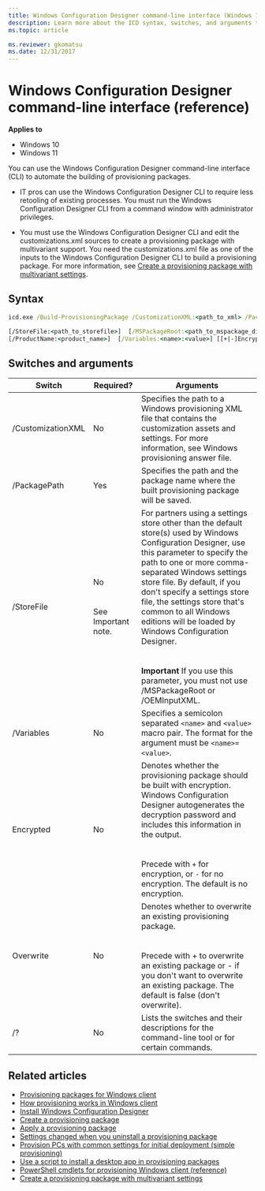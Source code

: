 ```yaml
---
title: Windows Configuration Designer command-line interface (Windows 10/11)
description: Learn more about the ICD syntax, switches, and arguments that you can use in the Windows Configuration Designer command-line interface for Windows10/11 client devices.
ms.topic: article 

ms.reviewer: gkomatsu
ms.date: 12/31/2017
--- 
```


# Windows Configuration Designer command-line interface (reference) 


**Applies to** 

- Windows 10
- Windows 11 

You can use the Windows Configuration Designer command-line interface (CLI) to automate the building of provisioning packages.  

- IT pros can use the Windows Configuration Designer CLI to require less retooling of existing processes. You must run the Windows Configuration Designer CLI from a command window with administrator privileges. 

- You must use the Windows Configuration Designer CLI and edit the customizations.xml sources to create a provisioning package with multivariant support. You need the customizations.xml file as one of the inputs to the Windows Configuration Designer CLI to build a provisioning package. For more information, see [Create a provisioning package with multivariant settings](provisioning-multivariant.md).  

 

## Syntax 

``` cmd
icd.exe /Build-ProvisioningPackage /CustomizationXML:<path_to_xml> /PackagePath:<path_to_ppkg> 

[/StoreFile:<path_to_storefile>]  [/MSPackageRoot:<path_to_mspackage_directory>]  [/OEMInputXML:<path_to_xml>]
[/ProductName:<product_name>]  [/Variables:<name>:<value>] [[+|-]Encrypted] [[+|-]Overwrite] [/?]
``` 

## Switches and arguments 

| Switch | Required? | Arguments |
| --- | --- | --- |
| /CustomizationXML | No | Specifies the path to a Windows provisioning XML file that contains the customization assets and settings. For more information, see Windows provisioning answer file. |
| /PackagePath | Yes | Specifies the path and the package name where the built provisioning package will be saved. |
| /StoreFile | No</br></br></br>See Important note. | For partners using a settings store other than the default store(s) used by Windows Configuration Designer, use this parameter to specify the path to one or more comma-separated Windows settings store file. By default, if you don't specify a settings store file, the settings store that's common to all Windows editions will be loaded by Windows Configuration Designer.</br></br></br>**Important**  If you use this parameter, you must not use /MSPackageRoot or /OEMInputXML. |
| /Variables | No | Specifies a semicolon separated `<name>` and `<value>` macro pair. The format for the argument must be `<name>=<value>`. |
| Encrypted | No | Denotes whether the provisioning package should be built with encryption. Windows Configuration Designer autogenerates the decryption password and includes this information in the output.</br></br></br>Precede with `+` for encryption, or `-` for no encryption. The default is no encryption. |
| Overwrite | No | Denotes whether to overwrite an existing provisioning package.</br></br></br>Precede with + to overwrite an existing package or - if you don't want to overwrite an existing package. The default is false (don't overwrite). |
| /? | No | Lists the switches and their descriptions for the command-line tool or for certain commands. |
 

## Related articles 

- [Provisioning packages for Windows client](provisioning-packages.md)
- [How provisioning works in Windows client](provisioning-how-it-works.md)
- [Install Windows Configuration Designer](provisioning-install-icd.md)
- [Create a provisioning package](provisioning-create-package.md)
- [Apply a provisioning package](provisioning-apply-package.md)
- [Settings changed when you uninstall a provisioning package](provisioning-uninstall-package.md)
- [Provision PCs with common settings for initial deployment (simple provisioning)](provision-pcs-for-initial-deployment.md)
- [Use a script to install a desktop app in provisioning packages](provisioning-script-to-install-app.md)
- [PowerShell cmdlets for provisioning Windows client (reference)](provisioning-powershell.md)
- [Create a provisioning package with multivariant settings](provisioning-multivariant.md)
 

